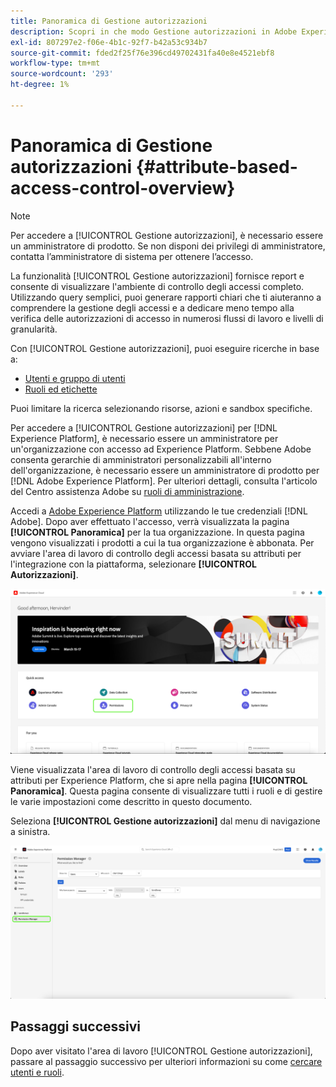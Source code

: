 ```yaml
---
title: Panoramica di Gestione autorizzazioni
description: Scopri in che modo Gestione autorizzazioni in Adobe Experience Platform può aiutarti a generare rapporti su più flussi di lavoro.
exl-id: 807297e2-f06e-4b1c-92f7-b42a53c934b7
source-git-commit: fded2f25f76e396cd49702431fa40e8e4521ebf8
workflow-type: tm+mt
source-wordcount: '293'
ht-degree: 1%

---
```


# Panoramica di Gestione autorizzazioni {#attribute-based-access-control-overview}

>[!NOTE]
>
>Per accedere a [!UICONTROL Gestione autorizzazioni], è necessario essere un amministratore di prodotto. Se non disponi dei privilegi di amministratore, contatta l’amministratore di sistema per ottenere l’accesso.

La funzionalità [!UICONTROL Gestione autorizzazioni] fornisce report e consente di visualizzare l&#39;ambiente di controllo degli accessi completo. Utilizzando query semplici, puoi generare rapporti chiari che ti aiuteranno a comprendere la gestione degli accessi e a dedicare meno tempo alla verifica delle autorizzazioni di accesso in numerosi flussi di lavoro e livelli di granularità.

Con [!UICONTROL Gestione autorizzazioni], puoi eseguire ricerche in base a:

* [Utenti e gruppo di utenti](./permissions.md)
* [Ruoli ed etichette](./permissions.md)

Puoi limitare la ricerca selezionando risorse, azioni e sandbox specifiche.

Per accedere a [!UICONTROL Gestione autorizzazioni] per [!DNL Experience Platform], è necessario essere un amministratore per un&#39;organizzazione con accesso ad Experience Platform. Sebbene Adobe consenta gerarchie di amministratori personalizzabili all&#39;interno dell&#39;organizzazione, è necessario essere un amministratore di prodotto per [!DNL Adobe Experience Platform]. Per ulteriori dettagli, consulta l&#39;articolo del Centro assistenza Adobe su [ruoli di amministrazione](https://helpx.adobe.com/it/enterprise/using/admin-roles.html).

Accedi a [Adobe Experience Platform](https://experience.adobe.com/) utilizzando le tue credenziali [!DNL Adobe].  Dopo aver effettuato l&#39;accesso, verrà visualizzata la pagina **[!UICONTROL Panoramica]** per la tua organizzazione. In questa pagina vengono visualizzati i prodotti a cui la tua organizzazione è abbonata. Per avviare l&#39;area di lavoro di controllo degli accessi basata su attributi per l&#39;integrazione con la piattaforma, selezionare **[!UICONTROL Autorizzazioni]**.

![Autorizzazioni evidenziate dalla panoramica di Adobe Experience Platform.](../../images/flac-ui/flac-select-product.png)

Viene visualizzata l&#39;area di lavoro di controllo degli accessi basata su attributi per Experience Platform, che si apre nella pagina **[!UICONTROL Panoramica]**. Questa pagina consente di visualizzare tutti i ruoli e di gestire le varie impostazioni come descritto in questo documento.

Seleziona **[!UICONTROL Gestione autorizzazioni]** dal menu di navigazione a sinistra.

![Nella schermata di ricerca di Gestione autorizzazioni sono visualizzati i filtri disponibili.](../../images/permission-manager/permission-manager.png)

## Passaggi successivi

Dopo aver visitato l&#39;area di lavoro [!UICONTROL Gestione autorizzazioni], passare al passaggio successivo per ulteriori informazioni su come [cercare utenti e ruoli](./permissions.md).
